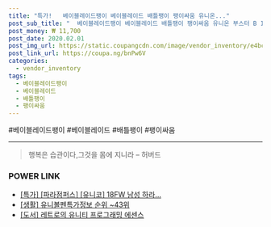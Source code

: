```yaml
--- 
title: "특가!   베이블레이드팽이 베이블레이드 배틀팽이 팽이싸움 유니온..." 
post_sub_title: "  베이블레이드팽이 베이블레이드 배틀팽이 팽이싸움 유니온 부스터 B 150 아킬레스.Cn.Xt 열" 
post_money: ₩ 11,700 
post_date: 2020.02.01 
post_img_url: https://static.coupangcdn.com/image/vendor_inventory/e4bc/02db42150ead6f159db42d72aad59fe628c82b03d8a51df080cf662f425e.jpg 
post_link_url: https://coupa.ng/bnPw6V 
categories: 
  - vendor_inventory 
tags: 
  - 베이블레이드팽이 
  - 베이블레이드 
  - 배틀팽이 
  - 팽이싸움 
--- 
```

  #베이블레이드팽이 #베이블레이드 #배틀팽이 #팽이싸움 
<hr> 

> 행복은 습관이다,그것을 몸에 지니라 – 허버드 


### POWER LINK

* <a href="https://blog.naver.com/sakai111/221787737100" target="_blank">[특가] [파라점퍼스] [유니코] 18FW 남성 하라...</a>
* <a href="https://blog.naver.com/sakai111/221772063755" target="_blank"> [생활] 유니볼펜특가정보 순위 ~43위</a>
* <a href="https://blog.naver.com/santokki14/221785483069" target="_blank">[도서] 레트로의 유니티 프로그래밍 에센스</a>
